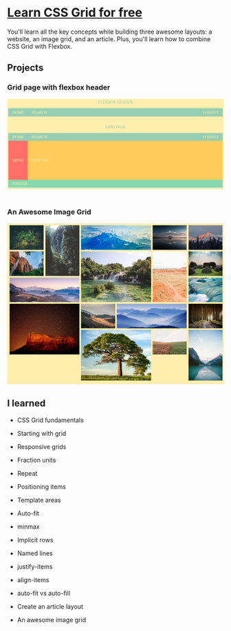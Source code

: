 # [Learn CSS Grid for free](https://scrimba.com/learn/cssgrid)
 
You'll learn all the key concepts while building three awesome layouts: a website, an image grid, and an article. Plus, you'll learn how to combine CSS Grid with Flexbox.

## Projects

### Grid page with flexbox header
![Grid page with flexbox header](Images-for-README/gridflexbox.png)
<br>
<br>

### An Awesome Image Grid
![An awesome image grid](Images-for-README/imageGrid.png)

## I learned

- CSS Grid fundamentals

- Starting with grid

- Responsive grids

- Fraction units

- Repeat

- Positioning items
 
- Template areas

- Auto-fit

- minmax

- Implicit rows

- Named lines

- justify-items

- align-items

- auto-fit vs auto-fill

- Create an article layout

- An awesome image grid